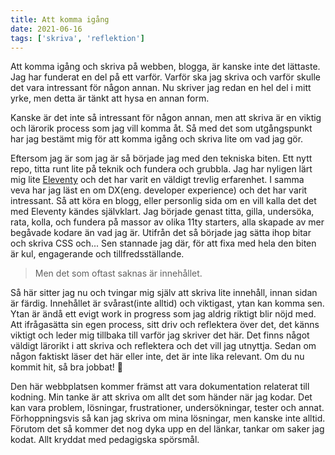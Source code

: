```yaml
---
title: Att komma igång
date: 2021-06-16
tags: ['skriva', 'reflektion']
---
```


Att komma igång och skriva på webben, blogga, är kanske inte det lättaste. Jag har funderat en del på ett varför. Varför ska jag skriva och varför skulle det vara intressant för någon annan. Nu skriver jag redan en hel del i mitt yrke, men detta är tänkt att hysa en annan form.

Kanske är det inte så intressant för någon annan, men att skriva är en viktig och lärorik process som jag vill komma åt. Så med det som utgångspunkt har jag bestämt mig för att komma igång och skriva lite om vad jag gör.

Eftersom jag är som jag är så började jag med den tekniska biten. Ett nytt repo, titta runt lite på teknik och fundera och grubbla.
Jag har nyligen lärt mig lite [Eleventy](https://11ty.dev) och det har varit en väldigt trevlig erfarenhet. I samma veva har jag läst en om DX(eng. developer experience) och det har varit intressant. Så att köra en blogg, eller personlig sida om en vill kalla det det med Eleventy kändes självklart. Jag började genast titta, gilla, undersöka, rata, kolla, och fundera på massor av olika 11ty starters, alla skapade av mer begåvade kodare än vad jag är. Utifrån det så började jag sätta ihop bitar och skriva CSS och... Sen stannade jag där, för att fixa med hela den biten är kul, engagerande och tillfredsställande.

> Men det som oftast saknas är innehållet.

Så här sitter jag nu och tvingar mig själv att skriva lite innehåll, innan sidan är färdig. Innehållet är svårast(inte alltid) och viktigast, ytan kan komma sen. Ytan är ändå ett evigt work in progress som jag aldrig riktigt blir nöjd med. Att ifrågasätta sin egen process, sitt driv och reflektera över det, det känns viktigt och leder mig tillbaka till varför jag skriver det här.
Det finns något väldigt lärorikt i att skriva och reflektera och det vill jag utnyttja. Sedan om någon faktiskt läser det här eller inte, det är inte lika relevant. Om du nu kommit hit, så bra jobbat! 🙂

Den här webbplatsen kommer främst att vara dokumentation relaterat till kodning. Min tanke är att skriva om allt det som händer när jag kodar. Det kan vara problem, lösningar, frustrationer, undersökningar, tester och annat. Förhoppningsvis så kan jag skriva om mina lösningar, men kanske inte alltid.
Förutom det så kommer det nog dyka upp en del länkar, tankar om saker jag kodat. Allt kryddat med  pedagigska spörsmål.
